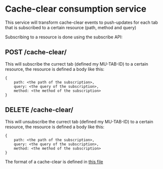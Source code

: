 # Cache-clear consumption service

This service will transform cache-clear events to push-updates for each tab that is subscribed to a certain resource (path, method and query)

Subscribing to a resource is done using the subscribe API:


## POST /cache-clear/

This will subscribe the currect tab (defined my MU-TAB-ID) to a certain resource, the resource is defined a body like this:
```
{
    path: <the path of the subscription>,
    query: <the query of the subscription>,
    method: <the method of the subscription>
}
```

## DELETE /cache-clear/

This will unsubscribe the currect tab (defined my MU-TAB-ID) to a certain resource, the resource is defined a body like this:
```
{
    path: <the path of the subscription>,
    query: <the query of the subscription>,
    method: <the method of the subscription>
}
```


The format of a cache-clear is defined in [this file](./model.md)
